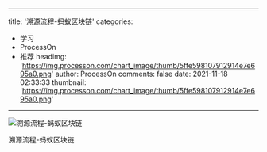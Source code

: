 
---
title: '溯源流程-蚂蚁区块链'
categories: 
 - 学习
 - ProcessOn
 - 推荐
headimg: 'https://img.processon.com/chart_image/thumb/5ffe598107912914e7e695a0.png'
author: ProcessOn
comments: false
date: 2021-11-18 02:33:33
thumbnail: 'https://img.processon.com/chart_image/thumb/5ffe598107912914e7e695a0.png'
---

<div>   
<img class="thumb" alt="溯源流程-蚂蚁区块链" src="https://img.processon.com/chart_image/thumb/5ffe598107912914e7e695a0.png" referrerpolicy="no-referrer">
<p>溯源流程-蚂蚁区块链</p>  
</div>
            